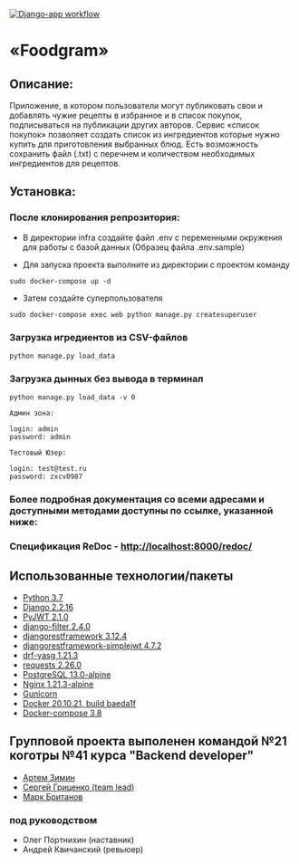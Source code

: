 [![Django-app workflow](https://github.com/G1lza92/foodgram-project-react/actions/workflows/foodgram_workflow.yml/badge.svg)](https://github.com/G1lza92/foodgram-project-react/actions/workflows/foodgram_workflow.yml)

# «Foodgram»
## Описание:
Приложение, в котором пользователи могут публиковать свои и добавлять чужие рецепты в избранное и в список покупок, подписываться на публикации других авторов. Сервис «cписок покупок» позволяет создать список из ингредиентов которые нужно купить для приготовления выбранных блюд. Есть возможность сохранить файл (.txt) с перечнем и количеством необходимых ингредиентов для рецептов.
## Установка:
### После клонирования репрозитория:
* В директории infra создайте файл .env с переменными окружения для работы с базой данных (Образец файла .env.sample)
>
* Для запуска проекта выполните из директории с проектом команду
>
```sudo docker-compose up -d```
>
* Затем создайте суперпользователя
>
```sudo docker-compose exec web python manage.py createsuperuser```
>
### Загрузка игредиентов из CSV-файлов
```python manage.py load_data```
### Загрузка дынных без вывода в терминал
```python manage.py load_data -v 0```
>
```
Админ зона:

login: admin
password: admin

Тестовый Юзер:

login: test@test.ru
password: zxcv0987
```
### Более подробная документация со всеми адресами и доступными методами доступны по ссылке, указанной ниже:
>
### Спецификация ReDoc - [http://localhost:8000/redoc/](http://localhost:8000/redoc/)

## Использованные технологии/пакеты
* [Python 3.7](https://github.com/python)
* [Django 2.2.16](https://github.com/django/django)
* [PyJWT 2.1.0](https://github.com/jpadilla/pyjwt)
* [django-filter 2.4.0](https://github.com/carltongibson/django-filter)
* [djangorestframework 3.12.4](https://github.com/encode/django-rest-framework)
* [djangorestframework-simplejwt 4.7.2](https://github.com/jazzband/djangorestframework-simplejwt)
* [drf-yasg 1.21.3](https://github.com/axnsan12/drf-yasg)
* [requests 2.26.0](https://github.com/psf/requests)
* [PostgreSQL 13.0-alpine](https://github.com/postgres/postgres)
* [Nginx 1.21.3-alpine](https://www.nginx.com/)
* [Gunicorn](https://github.com/benoitc/gunicorn)
* [Docker 20.10.21, build baeda1f](https://github.com/docker)
* [Docker-compose 3.8](https://github.com/docker)

## Групповой проекта выполенен командой №21 коготры №41 курса "Backend developer"
* [Артем  Зимин](https://github.com/G1lza92)
* [Сергей Гриценко (team lead)](https://github.com/GritsenkoSerge/)
* [Марк Британов](https://github.com/M4rk-er)
### под руководством
* Олег Портнихин (наставник)
* Андрей Квичанский (ревьюер)
